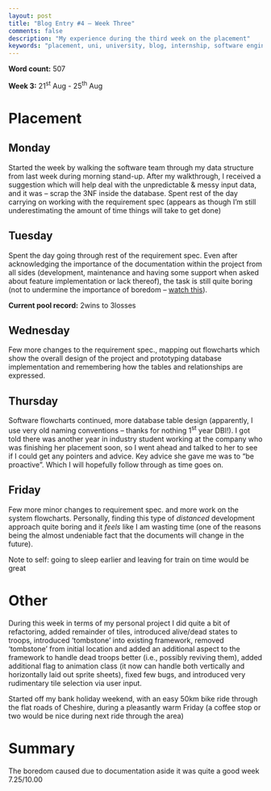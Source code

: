 ```yaml
---
layout: post
title: "Blog Entry #4 – Week Three"
comments: false
description: "My experience during the third week on the placement"
keywords: "placement, uni, university, blog, internship, software engineering, software development, week three, phabricator, windows services, software development life cycle, c#, database, documentation"
---
```


**Word count:**  507

**Week 3:** 21<sup>st</sup> Aug - 25<sup>th</sup> Aug

# Placement
## Monday
Started the week by walking the software team through my data structure from last week during morning stand-up. After my walkthrough, I received a suggestion which will help deal with the unpredictable & messy input data, and it was – scrap the 3NF inside the database.
Spent rest of the day carrying on working with the requirement spec (appears as though I’m still underestimating the amount of time things will take to get done) 

## Tuesday
Spent the day going through rest of the requirement spec. Even after acknowledging the importance of the documentation within the project from all sides (development, maintenance and having some support when asked about feature implementation or lack thereof), the task is still quite boring (not to undermine the importance of boredom – [watch this]( https://youtu.be/c73Q8oQmwzo)).

**Current pool record:** 2wins to 3losses

## Wednesday
Few more changes to the requirement spec., mapping out flowcharts which show the overall design of the project and prototyping database implementation and remembering how the tables and relationships are expressed.

## Thursday
Software flowcharts continued, more database table design (apparently, I use very old naming conventions – thanks for nothing 1<sup>st</sup> year DBI!).
I got told there was another year in industry student working at the company who was finishing her placement soon, so I went ahead and talked to her to see if I could get any pointers and advice. Key advice she gave me was to “be proactive”. Which I will hopefully follow through as time goes on.

## Friday
Few more minor changes to requirement spec. and more work on the system flowcharts. Personally, finding this type of *distanced* development approach quite boring and it *feels* like I am wasting time (one of the reasons being the almost undeniable fact that the documents will change in the future).

Note to self: going to sleep earlier and leaving for train on time would be great

# Other
During this week in terms of my personal project I did quite a bit of refactoring, added remainder of tiles, introduced alive/dead states to troops, introduced ‘tombstone’ into existing framework, removed ‘tombstone’ from initial location and added an additional aspect to the framework to handle dead troops better (i.e., possibly reviving them), added additional flag to animation class (it now can handle both vertically and horizontally laid out sprite sheets), fixed few bugs, and introduced very rudimentary tile selection via user input.

Started off my bank holiday weekend, with an easy 50km bike ride through the flat roads of Cheshire, during a pleasantly warm Friday (a coffee stop or two would be nice during next ride through the area) 

# Summary
The boredom caused due to documentation aside it was quite a good week 7.25/10.00
